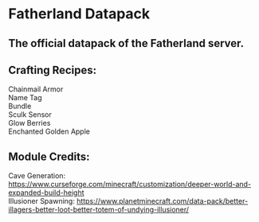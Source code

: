 # Fatherland Datapack
## The official datapack of the Fatherland server.

## Crafting Recipes:<br />
Chainmail Armor<br />
Name Tag<br />
Bundle<br />
Sculk Sensor<br />
Glow Berries<br />
Enchanted Golden Apple

## Module Credits:<br />
Cave Generation: https://www.curseforge.com/minecraft/customization/deeper-world-and-expanded-build-height<br />
Illusioner Spawning: https://www.planetminecraft.com/data-pack/better-illagers-better-loot-better-totem-of-undying-illusioner/
